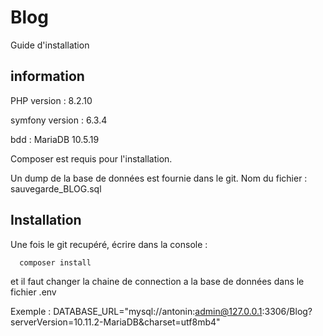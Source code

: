 
# Blog 

Guide d'installation 


## information
PHP version : 8.2.10

symfony version : 6.3.4

bdd : MariaDB 10.5.19

Composer est requis pour l'installation.

Un dump de la base de données est fournie dans le git. 
Nom du fichier : sauvegarde_BLOG.sql


## Installation

Une fois le git recupéré, écrire dans la console :

```bash
  composer install
```

et il faut changer la chaine de connection a la base de données dans le fichier .env

Exemple : DATABASE_URL="mysql://antonin:admin@127.0.0.1:3306/Blog?serverVersion=10.11.2-MariaDB&charset=utf8mb4"

